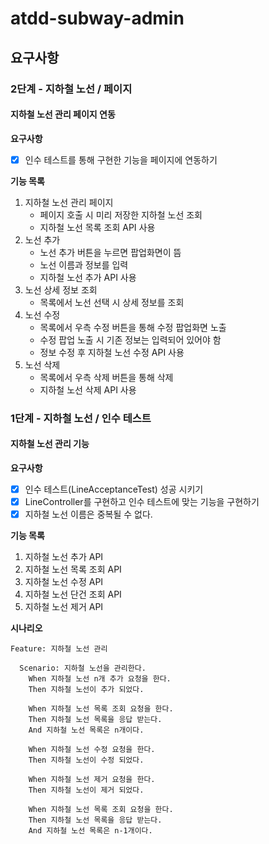 # atdd-subway-admin

## 요구사항

### 2단계 - 지하철 노선 / 페이지

#### 지하철 노선 관리 페이지 연동

**요구사항**

- [x] 인수 테스트를 통해 구현한 기능을 페이지에 연동하기

**기능 목록**

1. 지하철 노선 관리 페이지
    - 페이지 호출 시 미리 저장한 지하철 노선 조회
    - 지하철 노선 목록 조회 API 사용
2. 노선 추가
    - 노선 추가 버튼을 누르면 팝업화면이 뜸
    - 노선 이름과 정보를 입력
    - 지하철 노선 추가 API 사용
3. 노선 상세 정보 조회
    - 목록에서 노선 선택 시 상세 정보를 조회
4. 노선 수정
    - 목록에서 우측 수정 버튼을 통해 수정 팝업화면 노출
    - 수정 팝업 노출 시 기존 정보는 입력되어 있어야 함
    - 정보 수정 후 지하철 노선 수정 API 사용
5. 노선 삭제
    - 목록에서 우측 삭제 버튼을 통해 삭제
    - 지하철 노선 삭제 API 사용

   
### 1단계 - 지하철 노선 / 인수 테스트

#### 지하철 노선 관리 기능

**요구사항**

- [x] 인수 테스트(LineAcceptanceTest) 성공 시키기
- [x] LineController를 구현하고 인수 테스트에 맞는 기능을 구현하기
- [x] 지하철 노선 이름은 중복될 수 없다.

**기능 목록**

1. 지하철 노선 추가 API
2. 지하철 노선 목록 조회 API
3. 지하철 노선 수정 API
4. 지하철 노선 단건 조회 API
5. 지하철 노선 제거 API

**시나리오**

```gherkin
Feature: 지하철 노선 관리

  Scenario: 지하철 노선을 관리한다.
    When 지하철 노선 n개 추가 요청을 한다.
    Then 지하철 노선이 추가 되었다.
    
    When 지하철 노선 목록 조회 요청을 한다.
    Then 지하철 노선 목록을 응답 받는다.
    And 지하철 노선 목록은 n개이다.
    
    When 지하철 노선 수정 요청을 한다.
    Then 지하철 노선이 수정 되었다.

    When 지하철 노선 제거 요청을 한다.
    Then 지하철 노선이 제거 되었다.
    
    When 지하철 노선 목록 조회 요청을 한다.
    Then 지하철 노선 목록을 응답 받는다.
    And 지하철 노선 목록은 n-1개이다.
```
